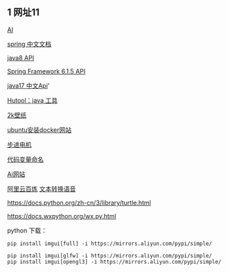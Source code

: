
## 1 网址11

[AI](https://chat18.aichatos.xyz/#/chat/1710832647551)

[spring 中文文档](https://springdoc.cn/docs/)

[java8 API](https://docs.oracle.com/javase/8/docs/api/)

[Spring Framework 6.1.5 API](https://docs.spring.io/spring-framework/docs/current/javadoc-api/)

[java17 中文Api](https://doc.qzxdp.cn/jdk/17/zh/api/index.html)'

[Hutool：java 工具](https://javabetter.cn/common-tool/hutool.html)

[2k壁纸](https://bz.zzzmh.cn/index)

[ubuntu安装docker网站](https://docs.docker.com/engine/install/ubuntu/)

[步进电机](https://zhuanlan.zhihu.com/p/672380695)

[代码变量命名](https://www.chtml.cn)

[Ai网站](https://aisnav.com/)

[阿里云百炼](https://bailian.console.aliyun.com/?spm=a2c4g.11186623.0.0.791f14f3c48aLl&accounttraceid=494cccbc11014cf1a6f54cba1bc77e68dsju#/home)   [文本转换语音](https://ttsmaker.cn/)

https://docs.python.org/zh-cn/3/library/turtle.html

https://docs.wxpython.org/wx.py.html





python 下载：

```pip
pip install imgui[full] -i https://mirrors.aliyun.com/pypi/simple/

pip install imgui[glfw] -i https://mirrors.aliyun.com/pypi/simple/
pip install imgui[opengl3] -i https://mirrors.aliyun.com/pypi/simple/

```


